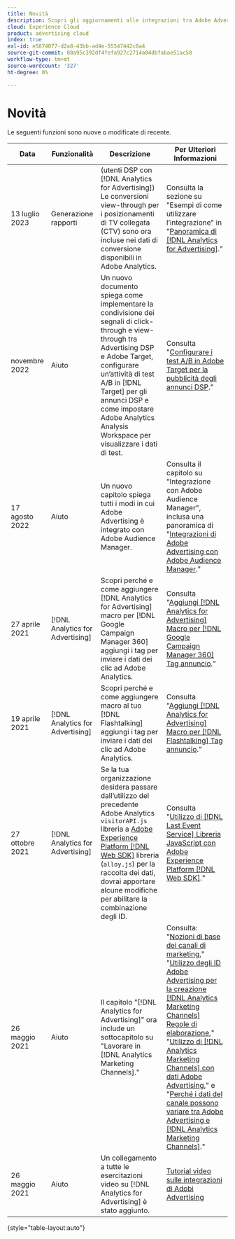 ```yaml
---
title: Novità
description: Scopri gli aggiornamenti alle integrazioni tra Adobe Advertising e altri prodotti e servizi in Adobe Experience Cloud.
cloud: Experience Cloud
product: advertising cloud
index: true
exl-id: e5874077-d2a8-43bb-ad4e-55547442c8a4
source-git-commit: 08a95c392df4fefa927c2714a04dbfabae51ac58
workflow-type: tm+mt
source-wordcount: '327'
ht-degree: 0%

---
```


# Novità

Le seguenti funzioni sono nuove o modificate di recente.

| Data | Funzionalità | Descrizione | Per Ulteriori Informazioni |
| ---- | ------- | ----------- | -------------------- |
| 13 luglio 2023 | Generazione rapporti | (utenti DSP con [!DNL Analytics for Advertising]) Le conversioni view-through per i posizionamenti di TV collegata (CTV) sono ora incluse nei dati di conversione disponibili in Adobe Analytics. | Consulta la sezione su &quot;Esempi di come utilizzare l’integrazione&quot; in &quot;[Panoramica di [!DNL Analytics for Advertising]](/help/integrations/analytics/overview.md#integration-examples).&quot; |
| novembre 2022 | Aiuto | Un nuovo documento spiega come implementare la condivisione dei segnali di click-through e view-through tra Advertising DSP e Adobe Target, configurare un’attività di test A/B in [!DNL Target] per gli annunci DSP e come impostare Adobe Analytics Analysis Workspace per visualizzare i dati di test. | Consulta &quot;[Configurare i test A/B in Adobe Target per la pubblicità degli annunci DSP](/help/integrations/target/overview-ab-tests.md).&quot; |
| 17 agosto 2022 | Aiuto | Un nuovo capitolo spiega tutti i modi in cui Adobe Advertising è integrato con Adobe Audience Manager. | Consulta il capitolo su &quot;Integrazione con Adobe Audience Manager&quot;, inclusa una panoramica di &quot;[Integrazioni di Adobe Advertising con Adobe Audience Manager](/help/integrations/audience-manager/overview.md).&quot; |
| 27 aprile 2021 | [!DNL Analytics for Advertising] | Scopri perché e come aggiungere [!DNL Analytics for Advertising] macro per [!DNL Google Campaign Manager 360] aggiungi i tag per inviare i dati dei clic ad Adobe Analytics. | Consulta &quot;[Aggiungi [!DNL Analytics for Advertising] Macro per [!DNL Google Campaign Manager 360] Tag annuncio](/help/integrations/analytics/macros-google-campaign-manager.md).&quot; |
| 19 aprile 2021 | [!DNL Analytics for Advertising] | Scopri perché e come aggiungere macro al tuo [!DNL Flashtalking] aggiungi i tag per inviare i dati dei clic ad Adobe Analytics. | Consulta &quot;[Aggiungi [!DNL Analytics for Advertising] Macro per [!DNL Flashtalking] Tag annuncio](/help/integrations/analytics/macros-flashtalking.md).&quot; |
| 27 ottobre 2021 | [!DNL Analytics for Advertising] | Se la tua organizzazione desidera passare dall’utilizzo del precedente Adobe Analytics `visitorAPI.js` libreria a [Adobe Experience Platform [!DNL Web SDK]](https://experienceleague.adobe.com/docs/experience-platform/edge/home.html) libreria (`alloy.js`) per la raccolta dei dati, dovrai apportare alcune modifiche per abilitare la combinazione degli ID. | Consulta &quot;[Utilizzo di [!DNL Last Event Service] Libreria JavaScript con Adobe Experience Platform [!DNL Web SDK]](/help/integrations/analytics/web-sdk.md).&quot; |
| 26 maggio 2021 | Aiuto | Il capitolo &quot;[!DNL Analytics for Advertising]&quot; ora include un sottocapitolo su &quot;Lavorare in [!DNL Analytics Marketing Channels].&quot; | Consulta: &quot;[Nozioni di base dei canali di marketing](/help/integrations/analytics/marketing-channels/mc-overview.md),&quot; &quot;[Utilizzo degli ID Adobe Advertising per la creazione [!DNL Analytics Marketing Channels] Regole di elaborazione](/help/integrations/analytics/marketing-channels/mc-ids.md),&quot; &quot;[Utilizzo di [!DNL Analytics Marketing Channels] con dati Adobe Advertising](/help/integrations/analytics/marketing-channels/mc-ac-data.md),&quot; e &quot;[Perché i dati del canale possono variare tra Adobe Advertising e [!DNL Analytics Marketing Channels]](/help/integrations/analytics/marketing-channels/mc-data-variances.md).&quot; |
| 26 maggio 2021 | Aiuto | Un collegamento a tutte le esercitazioni video su [!DNL Analytics for Advertising] è stato aggiunto. | [Tutorial video sulle integrazioni di Adobi Advertising](https://experienceleague.adobe.com/docs/advertising-learn/tutorials/overview.html) |

{style="table-layout:auto"}

<!-- At some point, just make this an overview page instead?

Adobe Advertising is integrated with the following Adobe Experience Cloud products:

* [Adobe Analytics](/help/integrations/analytics/overview.md)

* Adobe Audience Manager

* Adobe Campaign (Adobe Advertising Search only)

 -->
